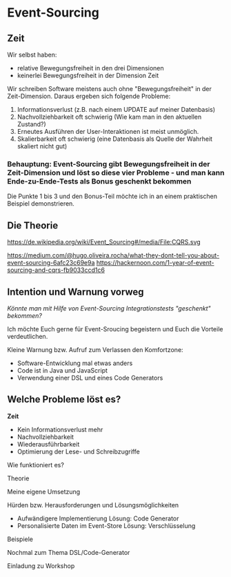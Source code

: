 # Event-Sourcing

## Zeit

Wir selbst haben:
- relative Bewegungsfreiheit in den drei Dimensionen
- keinerlei Bewegungsfreiheit in der Dimension Zeit

Wir schreiben Software meistens auch ohne "Bewegungsfreiheit" in der Zeit-Dimension. Daraus ergeben sich folgende Probleme:

1. Informationsverlust (z.B. nach einem UPDATE auf meiner Datenbasis)
2. Nachvollziehbarkeit oft schwierig (Wie kam man in den aktuellen Zustand?)
3. Erneutes Ausführen der User-Interaktionen ist meist unmöglich.
4. Skalierbarkeit oft schwierig (eine Datenbasis als Quelle der Wahrheit skaliert nicht gut)

### Behauptung: Event-Sourcing gibt Bewegungsfreiheit in der Zeit-Dimension und löst so diese vier Probleme - und man kann Ende-zu-Ende-Tests als Bonus geschenkt bekommen

Die Punkte 1 bis 3 und den Bonus-Teil möchte ich in an einem praktischen Beispiel demonstrieren.

## Die Theorie

https://de.wikipedia.org/wiki/Event_Sourcing#/media/File:CQRS.svg

https://medium.com/@hugo.oliveira.rocha/what-they-dont-tell-you-about-event-sourcing-6afc23c69e9a
https://hackernoon.com/1-year-of-event-sourcing-and-cqrs-fb9033ccd1c6

## Intention und Warnung vorweg

*Könnte man mit Hilfe von Event-Sourcing Integrationstests "geschenkt" bekommen?*

Ich möchte Euch gerne für Event-Sroucing begeistern und Euch die Vorteile verdeutlichen.

Kleine Warnung bzw. Aufruf zum Verlassen den Komfortzone:
- Software-Entwicklung mal etwas anders
- Code ist in Java und JavaScript
- Verwendung einer DSL und eines Code Generators

## Welche Probleme löst es?

**Zeit**

- Kein Informationsverlust mehr
- Nachvollziehbarkeit
- Wiederausführbarkeit
- Optimierung der Lese- und Schreibzugriffe

Wie funktioniert es?

Theorie

Meine eigene Umsetzung

Hürden bzw. Herausforderungen und Lösungsmöglichkeiten

- Aufwändigere Implementierung
    Lösung: Code Generator
- Personalisierte Daten im Event-Store
    Lösung: Verschlüsselung

Beispiele

Nochmal zum Thema DSL/Code-Generator

Einladung zu Workshop



